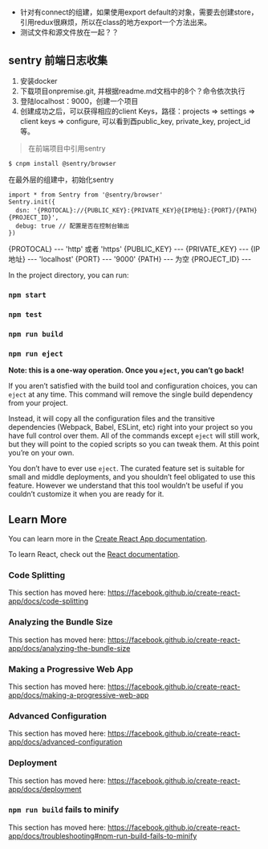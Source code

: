 ##
+ 针对有connect的组建，如果使用export default的对象，需要去创建store，引用redux很麻烦，所以在class的地方export一个方法出来。
+ 测试文件和源文件放在一起？？

## sentry 前端日志收集
1. 安装docker
2. 下载项目onpremise.git, 并根据readme.md文档中的8个？命令依次执行
3. 登陆localhost：9000，创建一个项目
4. 创建成功之后，可以获得相应的client Keys，路径：projects => settings => client keys => configure, 可以看到酉public_key, private_key, project_id等。
> 在前端项目中引用sentry
```
$ cnpm install @sentry/browser
```
在最外层的组建中，初始化sentry
```
import * from Sentry from '@sentry/browser'
Sentry.init({
  dsn: '{PROTOCAL}://{PUBLIC_KEY}:{PRIVATE_KEY}@{IP地址}:{PORT}/{PATH}{PROJECT_ID}',
  debug: true // 配置是否在控制台输出
})
```
{PROTOCAL} --- 'http' 或者 'https'
{PUBLIC_KEY} --- 
{PRIVATE_KEY} --- 
{IP地址} --- 'localhost'
{PORT} --- '9000'
{PATH} --- 为空
{PROJECT_ID} --- 

In the project directory, you can run:

### `npm start`

### `npm test`

### `npm run build`

### `npm run eject`

**Note: this is a one-way operation. Once you `eject`, you can’t go back!**

If you aren’t satisfied with the build tool and configuration choices, you can `eject` at any time. This command will remove the single build dependency from your project.

Instead, it will copy all the configuration files and the transitive dependencies (Webpack, Babel, ESLint, etc) right into your project so you have full control over them. All of the commands except `eject` will still work, but they will point to the copied scripts so you can tweak them. At this point you’re on your own.

You don’t have to ever use `eject`. The curated feature set is suitable for small and middle deployments, and you shouldn’t feel obligated to use this feature. However we understand that this tool wouldn’t be useful if you couldn’t customize it when you are ready for it.

## Learn More

You can learn more in the [Create React App documentation](https://facebook.github.io/create-react-app/docs/getting-started).

To learn React, check out the [React documentation](https://reactjs.org/).

### Code Splitting

This section has moved here: https://facebook.github.io/create-react-app/docs/code-splitting

### Analyzing the Bundle Size

This section has moved here: https://facebook.github.io/create-react-app/docs/analyzing-the-bundle-size

### Making a Progressive Web App

This section has moved here: https://facebook.github.io/create-react-app/docs/making-a-progressive-web-app

### Advanced Configuration

This section has moved here: https://facebook.github.io/create-react-app/docs/advanced-configuration

### Deployment

This section has moved here: https://facebook.github.io/create-react-app/docs/deployment

### `npm run build` fails to minify

This section has moved here: https://facebook.github.io/create-react-app/docs/troubleshooting#npm-run-build-fails-to-minify
